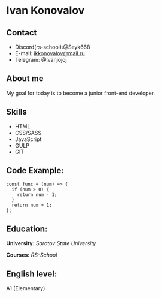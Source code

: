 # Ivan Konovalov
## Contact
* Discord(rs-school):@Seyk668
* E-mail: ikkonovalov@mail.ru
* Telegram: @Ivanjojoj
## About me
My goal for today is to become a junior front-end developer.
## Skills
* HTML
* CSS/SASS
* JavaScript
* GULP
* GIT
## Code Example:
```
const func = (num) => {
  if (num > 0) {
    return num - 1;
  }
  return num + 1;
};
```

## Education:
**University:** *Saratov State University*

**Courses:** *RS-School*

## English level:
A1 (Elementary)
